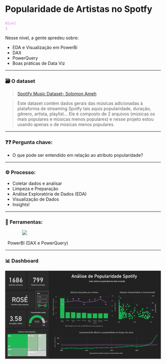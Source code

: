 # Popularidade de Artistas no Spotfy

  <code style="color:#4a304f"><font color= #d689e6>Nível 3</font></code>

Nesse nível, a gente apredeu sobre:

* EDA e Visualização em PowerBi
* DAX
* PowerQuery
* Boas práticas de Data Viz

---

### 🗃️ **O dataset**

>  [Spotify Music Dataset- Solomon Ameh](https://www.kaggle.com/datasets/solomonameh/spotify-music-dataset)

>Este dataset contém dados gerais das músicas adicionadas à plataforma de streaming Spotfy tais aquis popularidade, duração, gênero, artista, playlist... Ele é composto de 2 arquivos (músicas os mais populares e músicas menos populares) e nesse projeto estou usando apenas o de músicas menos populares.
---

### ❓❓ **Pergunta chave:**

* O que pode ser entendido em relação ao atributo popularidade?

 
---

### ⚙️ **Processo:**

* Coletar dados e analisar
* Limpeza e Preparação
* Análise Exploratória de Dados (EDA)
* Visualização de Dados
* Insights!
---

### 🔨 **Ferramentas:**

&nbsp;&nbsp;&nbsp;&nbsp;&nbsp;&nbsp;&nbsp;&nbsp;&nbsp;&nbsp;&nbsp;&nbsp;&nbsp;&nbsp;<img height="50" src="https://external-content.duckduckgo.com/iu/?u=https%3A%2F%2Fcdn.freelogovectors.net%2Fwp-content%2Fuploads%2F2023%2F11%2Fpower-bi-logo-freelogovectors.net_.png&f=1&nofb=1&ipt=2f84247c1d4e69b5a7522206cce09ed30fa32893a14301e9de71c2bf97b651c1" />

&nbsp;&nbsp;PowerBI (DAX e PowerQuery)

---

 ### 📊 **Dashboard**

<img src="https://github.com/nay-ramos/analiseDados/blob/main/PowerBi/analiseSpotfy/prinscreen_dash.PNG"/>
